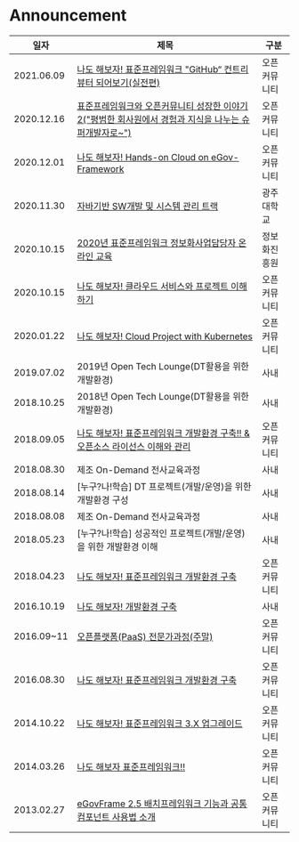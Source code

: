 Announcement
=

|일자|제목|구분|
|---|---|---|
|2021.06.09|[나도 해보자! 표준프레임워크 "GitHub“ 컨트리뷰터 되어보기(실전편)](/opdc/95th/README.md)|오픈커뮤니티|
|2020.12.16|[표준프레임워크와 오픈커뮤니티 성장한 이야기2("평범한 회사원에서 경험과 지식을 나누는 슈퍼개발자로~")](/10th_anniversary/README.md)|오픈커뮤니티|
|2020.12.01|[나도 해보자! Hands-on Cloud on eGov-Framework](/opdc/91th/README.md)|오픈커뮤니티|
|2020.11.30|[자바기반 SW개발 및 시스템 관리 트랙](/university/gwangju/README.md)|광주대학교|
|2020.10.15|[2020년 표준프레임워크 정보화사업담당자 온라인 교육](/government/egovframework/README.md)|정보화진흥원|
|2020.10.15|[나도 해보자! 클라우드 서비스와 프로젝트 이해하기](/opdc/90th/README.md)|오픈커뮤니티|
|2020.01.22|[나도 해보자! Cloud Project with Kubernetes](/opdc/88th/README.md)|오픈커뮤니티|
|2019.07.02|2019년 Open Tech Lounge(DT활용을 위한 개발환경)|사내|
|2018.10.25|2018년 Open Tech Lounge(DT활용을 위한 개발환경)|사내|
|2018.09.05|[나도 해보자! 표준프레임워크 개발환경 구축!! & 오픈소스 라이선스 이해와 관리](/opdc/80th/README.md)|오픈커뮤니티|
|2018.08.30|제조 On-Demand 전사교육과정|사내|
|2018.08.14|[누구?나!학습] DT 프로젝트(개발/운영)을 위한 개발환경 구성|사내|
|2018.08.08|제조 On-Demand 전사교육과정|사내|
|2018.05.23|[누구?나!학습] 성공적인 프로젝트(개발/운영)을 위한 개발환경 이해|사내|
|2018.04.23|[나도 해보자! 표준프레임워크 개발환경 구축](/opdc/77th/README.md)|오픈커뮤니티|
|2016.10.19|[나도 해보자! 개발환경 구축](/company/techiechat/README.md)|사내|
|2016.09~11|[오픈플랫폼(PaaS) 전문가과정(주말)](https://www.onoffmix.com/event/76023)|오픈커뮤니티|
|2016.08.30|[나도 해보자! 표준프레임워크 개발환경 구축](/opdc/71th/README.md)|오픈커뮤니티|
|2014.10.22|[나도 해보자! 표준프레임워크 3.X 업그레이드](/opdc/50th/README.md)|오픈커뮤니티|
|2014.03.26|[나도 해보자 표준프레임워크!!](/opdc/43th/README.md)|오픈커뮤니티|
|2013.02.27|[eGovFrame 2.5 배치프레임워크 기능과 공통컴포넌트 사용법 소개](/opdc/30th/README.md)|오픈커뮤니티|




















